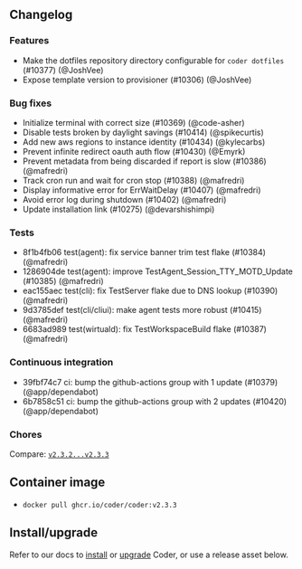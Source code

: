 ## Changelog

### Features

- Make the dotfiles repository directory configurable for `coder dotfiles` (#10377) (@JoshVee)
- Expose template version to provisioner (#10306) (@JoshVee)

### Bug fixes

- Initialize terminal with correct size (#10369) (@code-asher)
- Disable tests broken by daylight savings (#10414) (@spikecurtis)
- Add new aws regions to instance identity (#10434) (@kylecarbs)
- Prevent infinite redirect oauth auth flow (#10430) (@Emyrk)
- Prevent metadata from being discarded if report is slow (#10386) (@mafredri)
- Track cron run and wait for cron stop (#10388) (@mafredri)
- Display informative error for ErrWaitDelay (#10407) (@mafredri)
- Avoid error log during shutdown (#10402) (@mafredri)
- Update installation link (#10275) (@devarshishimpi)

### Tests

- 8f1b4fb06 test(agent): fix service banner trim test flake (#10384) (@mafredri)
- 1286904de test(agent): improve TestAgent_Session_TTY_MOTD_Update (#10385) (@mafredri)
- eac155aec test(cli): fix TestServer flake due to DNS lookup (#10390) (@mafredri)
- 9d3785def test(cli/cliui): make agent tests more robust (#10415) (@mafredri)
- 6683ad989 test(wirtuald): fix TestWorkspaceBuild flake (#10387) (@mafredri)

### Continuous integration

- 39fbf74c7 ci: bump the github-actions group with 1 update (#10379) (@app/dependabot)
- 6b7858c51 ci: bump the github-actions group with 2 updates (#10420) (@app/dependabot)

### Chores

Compare: [`v2.3.2...v2.3.3`](https://github.com/onchainengineering/hmi-wirtual/compare/v2.3.2...v2.3.3)

## Container image

- `docker pull ghcr.io/coder/coder:v2.3.3`

## Install/upgrade

Refer to our docs to [install](https://coder.com/docs/install) or [upgrade](https://coder.com/docs/admin/upgrade) Coder, or use a release asset below.
